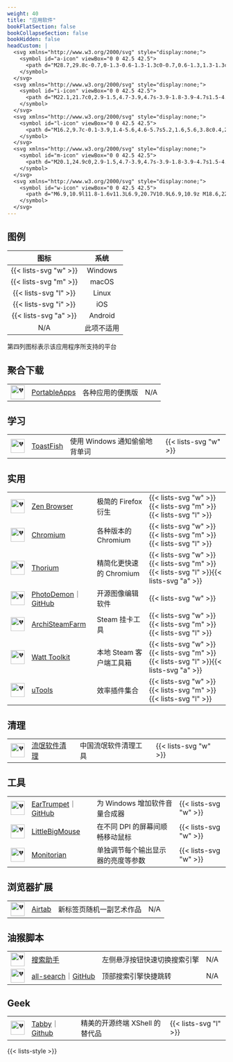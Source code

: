```yaml
---
weight: 40
title: "应用软件"
bookFlatSection: false
bookCollapseSection: false
bookHidden: false
headCustom: |
  <svg xmlns="http://www.w3.org/2000/svg" style="display:none;">
    <symbol id="a-icon" viewBox="0 0 42.5 42.5">
      <path d="M28.7,29.8c-0.7,0-1.3-0.6-1.3-1.3c0-0.7,0.6-1.3,1.3-1.3c0.7,0,1.3,0.6,1.3,1.3C30.1,29.2,29.5,29.8,28.7,29.8M13.8,29.8c-0.7,0-1.3-0.6-1.3-1.3c0-0.7,0.6-1.3,1.3-1.3s1.3,0.6,1.3,1.3C15.2,29.2,14.5,29.8,13.8,29.8M29.2,21.6l2.7-4.7c0.2-0.3,0.1-0.6-0.2-0.8c-0.3-0.2-0.6-0.1-0.8,0.2L28.2,21c-2.1-1-4.4-1.5-6.9-1.5S16.5,20,14.4,21l-2.7-4.7c-0.2-0.3-0.5-0.4-0.8-0.2c-0.3,0.2-0.4,0.5-0.2,0.8l2.7,4.7c-4.6,2.5-7.8,7.2-8.3,12.7h32.4C37,28.8,33.8,24.2,29.2,21.6"/>
    </symbol>
  </svg>
  <svg xmlns="http://www.w3.org/2000/svg" style="display:none;">
    <symbol id="i-icon" viewBox="0 0 42.5 42.5">
      <path d="M22.1,21.7c0,2.9-1.5,4.7-3.9,4.7s-3.9-1.8-3.9-4.7s1.5-4.7,3.9-4.7S22.1,18.8,22.1,21.7zM37.3,14.1v14.4c0,1.1,0,2.9-0.6,4.5c-0.3,0.8-1,1.9-2,2.7c-0.6,0.5-1.3,0.9-2.3,1.2s-2.3,0.4-3.9,0.4H14.1c-1.6,0-2.8-0.1-3.9-0.4c-1-0.3-1.7-0.7-2.2-1.2c-1-0.8-1.7-1.9-2.1-2.7c-0.6-1.6-0.6-3.4-0.6-4.5V14.1c0-1.1,0-2.9,0.6-4.5c0.3-0.8,1-1.9,2.1-2.7C8.6,6.4,9.3,6,10.2,5.7c1-0.3,2.3-0.4,3.9-0.4h14.4c1.6,0,2.8,0.1,3.9,0.4c1,0.3,1.7,0.7,2.3,1.2c1,0.8,1.7,1.9,2,2.7C37.2,11.1,37.3,12.9,37.3,14.1zM11.6,27.5v-6.9h-1.4v6.9H11.6zM11.7,18.7c0-0.5-0.4-0.8-0.8-0.8c-0.4,0-0.8,0.4-0.8,0.8c0,0.5,0.4,0.8,0.8,0.8S11.7,19.1,11.7,18.7zM23.6,21.7c0-3.7-2.1-6-5.4-6s-5.4,2.3-5.4,6s2.1,6,5.4,6S23.6,25.4,23.6,21.7zM32.9,24.2c0-1.6-1-2.6-3.4-3.1l-1.3-0.3c-1.6-0.3-2.2-1-2.2-1.9c0-1.2,1.1-1.9,2.6-1.9s2.5,0.8,2.6,2h1.5c-0.1-2-1.7-3.4-4.1-3.4s-4.1,1.4-4.1,3.3c0,1.6,1,2.7,3.3,3.2l1.3,0.3c1.6,0.3,2.3,1,2.3,2c0,1.2-1.1,2-2.7,2c-1.7,0-2.8-0.8-3-2h-1.5c0.1,2,1.8,3.3,4.4,3.3S32.9,26.4,32.9,24.2z"/>
    </symbol>
  </svg>
  <svg xmlns="http://www.w3.org/2000/svg" style="display:none;">
    <symbol id="l-icon" viewBox="0 0 42.5 42.5">
      <path d="M16.2,9.7c-0.1-3.9,1.4-5.6,4.6-5.7s5.2,1.6,5.6,3.8c0.4,2.2,0.2,5.1,1,6.6s1.3,2.7,2.7,4.4c1.4,1.7,2.2,3.5,2.6,5.6c0.4,2.1,0.6,3.1-0.4,4.2c-1,1.1-2.9,2.9-4.3,0.9c-0.7-1-0.8-2.3,0.4-2.5c0.7-0.2,1.3-0.1,1.8,0.2c0.6,0.3,0.7,0.2,0-0.3s-0.8,0-0.6-0.8c0.2-0.8,0.5-2.3-0.1-3.8c-0.3-0.7-1.3-2.7-2.2-3.2c-0.1,0-0.3-0.1-0.2,0.1c0.2,0.3,1.6,2.3,2,3.5c0.4,1.3,0.5,2.5,0.3,3.2c-0.2,0.8-0.6,1.1-1,1.1s-0.8,0.2-0.8-0.8s0.1-2.6-0.4-3.9s-1.2-2.2-1.4-2.7c-0.1-0.5-0.5-2-1.1-2.9c-0.7-0.8-1-1.4-0.6-2.3c0.3-0.9,0.1-1.2-0.6-1.4s-1.6-0.5-1.8-1c-0.2-0.5-0.1-1.4,0.4-1.6c0.5-0.2,1.4,0.1,1.4,0.7c0,0.7-0.3,1-0.2,1.2c0.1,0.1,0.5,0.4,0.8,0.1c0.2-0.3,0.3-1.1,0.1-1.8C24,9.9,23.9,9.3,23,9.2c-0.8-0.2-1.2-0.1-1.6,0.4s-0.6,1.4-0.5,2s-0.1,0.3-0.5,0.2c-0.4,0-0.3-0.1-0.7,0c-0.4,0-0.3-0.2-0.3-0.7c0-0.4-0.1-1.3-0.7-1.7C18,8.8,17,9.2,17,10.6s0.5,2.1,0.8,1.6s0.1-0.3-0.1-0.5c-0.3-0.2-0.5-1.2-0.2-1.5s0.7-0.3,0.9-0.1c0.2,0.2,0.5,0.8,0.5,1.1c-0.1,0.4-0.1,0.4-0.5,0.7s-0.5,0.5-1,0.8c-0.4,0.3-0.6,1-0.3,1.1c0.3,0.2,0.4,0.1,0.7,0.6c0.3,0.4,0.8,0.6,2,0.4c1.2-0.2,1.7-0.5,2.6-0.8c0.7-0.2,0.4-0.2,0.7-0.5c0.2-0.3,0.6,0.1,0.3,0.3c-0.3,0.2-1.1,0.5-1.7,0.7s-1.2,0.8-2.4,0.7c-1.2-0.1-0.4,0-0.8-0.1c-0.4,0-0.5,0-0.1,0.3s0.4,0.4,0.7,0.5c0.3,0.1,0.8,0.1,1.4-0.1c0.5-0.2,1.9-0.8,2.4-1.1c0.4-0.3,0.8,0.1,0.3,0.4c-0.4,0.3-0.6,0.2-1,0.5s-1.2,0.7-1.6,1.2c-0.5,0.5-0.6,0.5-1.2,0.5s-1-0.6-1.2-0.9c-0.3-0.3-0.2-0.5-0.5-0.8s-0.3-0.3-0.4,0.1s-0.5,1.3-0.9,2c-0.4,0.6-0.4,1.4-0.3,2s-0.1,0.6-0.5,1.2s-1.2,2.5-1.3,3.1s-0.3,1.8-0.2,2.6c0.1,0.7-0.1,0.9-0.7,0.4c-0.5-0.5-0.7-1-0.7-1.8c0-0.6,0.1-1,0.2-1.3c0.1-0.2,0-0.4-0.2-0.1c-0.4,0.6-0.4,1.7-0.3,2c0.1,0.4,0.1,1,1.1,1.9s2.3,2.1,3.5,3c1.2,0.8,1.6,1.9-0.1,2.6c1.1,1.4,1.6,2.2,1.2,3.1c1-0.5,0.6-1.8,0.1-2.2c-0.5-0.3-0.2-0.6,0.2-0.3c0.4,0.3,0.5,0.8,2.1,0.7c1.6,0,3.3-0.2,4.2-1.6c0.9-1.4,1.1-0.2,0.9,0.6s-0.8,2.6,0.1,2.5c0.1-1.1,0.4-2,0.4-3.1c0-1.2,0.1-1.7,0-3.4C26,28.1,26.7,28,27.4,28c0.7,0,0.5,0.5,0,0.4c-0.5,0-0.9,0.1-1,1.3c0,1.2,0,1.1,0.2,2.1c0.2,1.1,0.2,1.4,0.1,2.6c-0.2,1.2-0.3,1.8,0.5,2.5s2,0.5,2.6,0.1c0.6-0.5,1.8-1.5,2.8-1.9c1-0.3,2.1-0.6,2.7-1.2c0.6-0.6,0.4-1-0.2-1.3c-0.6-0.3-1.2-0.2-1.6-0.7c-0.5-0.5-0.7-1.7-0.5-2.3c0.2-0.6,0.4-0.3,0.4,0.1s0,0.8,0.5,1.4c0.4,0.5,0.8,0.8,1.5,1.2s1.1,1.1,0.3,1.7c-0.9,0.6-1.4,0.9-2.1,1.2c-0.7,0.3-1.9,1-2.6,1.7s-1.1,1.4-2.5,1.4S26.4,38,26,37.1c-0.3-0.6-0.4-0.5-1.1-0.5s-2.9-0.1-4.6,0c-1.7,0-2.3,0.3-3.1,0.9c-0.8,0.6-1.1,1.1-2.5,0.6c-1.5-0.5-2.2-1-4.4-1.5c-2.2-0.4-1-0.2-2.3-0.5s-1.2-0.9-1.1-1.4c0.2-0.5,0.6-1.3,0.2-2.4c-0.4-1.1-0.2-2.2,0.8-2.2s2,0.2,2.4-1.1c0.4-1.3,0.5-0.3,0.4,0.1c-0.1,0.3-0.2,1.3-1.1,1.4c-0.9,0.1-1.1-0.1-1.6-0.1s-0.8,0.4-0.5,1s0.6,1.3,0.6,1.8C8,33.7,8,33.9,7.6,34.5C7.2,35,7.3,35.3,8,35.4c0.7,0.2,2,0.5,3.2,0.8s1.3,0.3,3.4,0.8s2.7-0.4,2.9-1.6c0.2-1.2-0.6-2.3-1.4-3.4c-0.7-1.1-1.6-2.4-2.5-3.6c-1-1.2-1.6-1.3-2-1c-0.5,0.3-0.6,0.2-0.6-0.5s-0.1-1.1,0.5-2.1c0.5-1,1-2,1.6-3.7c0.6-1.6,1.1-2,2.1-3.4s0.5-0.9,1.2-1.8c0.7-1,0.5-0.8,0.4-2.3C16.3,12.5,16.2,11.7,16.2,9.7L16.2,9.7zM13.4,21.4c0.1,0.2,0.4-0.2,0.6-0.4c0.2-0.2,0.3-0.4,0.2-0.7c0-0.1-0.2-0.1-0.3,0s-0.1,0.4-0.2,0.5C13.6,21.1,13.3,21.2,13.4,21.4L13.4,21.4zM25.8,15.4c0.3,0.3,0.5,0.5,0.7,0.1s0.2-0.5-0.2-0.7c-0.4-0.2-0.6-0.3-0.8-0.5c-0.2-0.2-0.3,0.2-0.1,0.5C25.5,15.2,25.6,15.3,25.8,15.4L25.8,15.4zM19.3,11.8c-0.2,0-0.5,0-0.6,0.1s0,0.2,0.1,0.3S19,12.1,19,12c0,0,0-0.1,0.1-0.1C19.1,11.9,19.2,11.9,19.3,11.8C19.4,11.9,19.3,11.8,19.3,11.8L19.3,11.8zM20.3,11.9c0.1,0.1,0.2,0.1,0.4,0.2c0.1,0,0.2,0.1,0.3,0c0.1-0.3-0.3-0.2-0.5-0.2C20.4,11.8,20.3,11.8,20.3,11.9L20.3,11.9zM22.4,10.5c0.2,0,0.5,0.4,0.5,0.8c0,0.1,0.2,0.1,0.2,0c0.1-0.2,0-0.3,0-0.5s-0.2-0.3-0.4-0.4c-0.1-0.1-0.2-0.1-0.4-0.1C22.3,10.3,22.2,10.5,22.4,10.5L22.4,10.5zM18.1,10.4c-0.2,0-0.1,0.2-0.1,0.3c0.2,0.1,0.3,0.5,0.3,0.7c0,0.1,0.1,0.1,0.2,0c0.1-0.2,0-0.4-0.1-0.7C18.4,10.6,18.3,10.4,18.1,10.4C18.2,10.3,18.2,10.4,18.1,10.4L18.1,10.4zM23.6,6c-0.2-0.1-0.5-0.2-0.5,0C23,6.2,23,6.4,23,6.6c0,0.1-0.1,0.1-0.1,0.2c-0.1,0.1-0.1,0.2,0,0.2c0.2,0.2,0.5-0.2,0.7-0.3c0.2-0.1,0.4,0,0.6-0.1c0.1,0,0.1-0.1,0-0.2C24,6.2,23.8,6.1,23.6,6z"/>
    </symbol>
  </svg>
  <svg xmlns="http://www.w3.org/2000/svg" style="display:none;">
    <symbol id="m-icon" viewBox="0 0 42.5 42.5">
      <path d="M20.1,24.9c0,2.9-1.5,4.7-3.9,4.7s-3.9-1.8-3.9-4.7s1.5-4.7,3.9-4.7S20.1,22,20.1,24.9zM23.4,14.8l-1,0.1c-0.6,0-0.9,0.3-0.9,0.6c0,0.4,0.3,0.6,0.8,0.6c0.6,0,1.1-0.4,1.1-1V14.8z M38.3,21.3c0,9.5-7.5,17-17,17s-17-7.5-17-17s7.5-17,17-17S38.3,11.8,38.3,21.3z M25.2,14.6c0,1.4,0.8,2.2,2,2.2c1,0,1.7-0.6,1.8-1.4h-0.8c-0.1,0.5-0.5,0.7-1,0.7c-0.7,0-1.1-0.6-1.1-1.5s0.4-1.5,1.1-1.5c0.6,0,0.9,0.3,1,0.7H29c-0.1-0.8-0.8-1.4-1.8-1.4C26,12.4,25.2,13.2,25.2,14.6z M13.8,12.5v4.2h0.8v-2.6c0-0.5,0.4-1,0.9-1s0.8,0.3,0.8,0.8v2.8h0.8V14c0-0.5,0.4-0.9,0.9-0.9s0.8,0.3,0.8,0.9v2.7h0.8v-2.9c0-0.9-0.5-1.4-1.4-1.4c-0.6,0-1.1,0.3-1.3,0.8H17c-0.2-0.5-0.6-0.8-1.2-0.8c-0.6,0-1,0.3-1.2,0.8h-0.1v-0.7L13.8,12.5zM21.5,24.9c0-3.7-2.1-6-5.4-6s-5.4,2.3-5.4,6s2.1,6,5.4,6S21.5,28.6,21.5,24.9z M22.1,16.8c0.6,0,1-0.2,1.3-0.7h0.1v0.6h0.8v-2.9c0-0.9-0.6-1.4-1.7-1.4c-1,0-1.6,0.5-1.7,1.2h0.8c0.1-0.3,0.4-0.5,0.9-0.5c0.6,0,0.9,0.3,0.9,0.7v0.4l-1.1,0.1c-1,0.1-1.6,0.5-1.6,1.3C20.6,16.3,21.2,16.8,22.1,16.8z M31.2,27.4c0-1.7-1-2.6-3.4-3.1L26.6,24c-1.6-0.3-2.2-1-2.2-1.9c0-1.2,1.1-1.9,2.6-1.9s2.5,0.8,2.6,2.1H31c-0.1-2-1.7-3.4-4.1-3.4s-4.1,1.4-4.1,3.3c0,1.7,1,2.7,3.3,3.2l1.3,0.3c1.6,0.3,2.3,1,2.3,2c0,1.1-1.1,2-2.7,2c-1.7,0-2.8-0.8-3-2h-1.5c0.1,2,1.8,3.3,4.4,3.3C29.5,30.9,31.2,29.5,31.2,27.4z"/>
    </symbol>
  </svg>
  <svg xmlns="http://www.w3.org/2000/svg" style="display:none;">
    <symbol id="w-icon" viewBox="0 0 42.5 42.5">
      <path d="M6.9,10.9l11.8-1.6v11.3L6.9,20.7V10.9L6.9,10.9z M18.6,22v11.4L6.9,31.7v-9.8L18.6,22L18.6,22z M20.1,9.1l15.6-2.3v13.7l-15.6,0.1V9.1L20.1,9.1z M35.6,22.1v13.6L20,33.5L20,22L35.6,22.1z"/>
    </symbol>
  </svg>
---
```




## 图例

| 图标 | 系统 |
| :----: | :----: |
| {{< lists-svg "w" >}} | Windows |
| {{< lists-svg "m" >}} | macOS |
| {{< lists-svg "l" >}} | Linux |
| {{< lists-svg "i" >}} | iOS |
| {{< lists-svg "a" >}} | Android |
| N/A | 此项不适用 |

第四列图标表示该应用程序所支持的平台

## 聚合下载

|  |  |  |  |
| :----: | ---- | ---- | ---- |
| <img loading="lazy" width="32px" alt="💔" src="https://favicon.im/portableapps.com"> | [PortableApps](https://portableapps.com/) | 各种应用的便携版 | N/A |

## 学习

|  |  |  |  |
| :----: | ---- | ---- | ---- |
| <img loading="lazy" width="32px" alt="💔" src="https://favicon.im/pages.github.com"> | [ToastFish](https://github.com/Uahh/ToastFish) | 使用 Windows 通知偷偷地背单词 | {{< lists-svg "w" >}} |

## 实用

|  |  |  |  |
| :----: | ---- | ---- | ---- |
| <img loading="lazy" width="32px" alt="💔" src="https://favicon.im/zen-browser.app"> | [Zen Browser](https://zen-browser.app/) | 极简的 Firefox 衍生 | {{< lists-svg "w" >}}{{< lists-svg "m" >}}{{< lists-svg "l" >}} |
| <img loading="lazy" width="32px" alt="💔" src="https://favicon.im/chromium.woolyss.com"> | [Chromium](https://chromium.woolyss.com/) | 各种版本的 Chromium | {{< lists-svg "w" >}}{{< lists-svg "m" >}}{{< lists-svg "l" >}} |
| <img loading="lazy" width="32px" alt="💔" src="https://favicon.im/thorium.rocks"> | [Thorium](https://thorium.rocks/) | 精简化更快速的 Chromium | {{< lists-svg "w" >}}{{< lists-svg "m" >}}{{< lists-svg "l" >}}{{< lists-svg "a" >}} |
| <img loading="lazy" width="32px" alt="💔" src="https://favicon.im/photodemon.org"> | [PhotoDemon](https://photodemon.org/)<span class="oldline">｜</span>[GitHub](https://github.com/tannerhelland/PhotoDemon) | 开源图像编辑软件 | {{< lists-svg "w" >}} |
| <img loading="lazy" width="32px" alt="💔" src="https://favicon.im/github.com"> | [ArchiSteamFarm](https://github.com/JustArchiNET/ArchiSteamFarm/) | Steam 挂卡工具 | {{< lists-svg "w" >}}{{< lists-svg "m" >}}{{< lists-svg "l" >}} |
| <img loading="lazy" width="32px" alt="💔" src="https://favicon.im/steampp.net"> | [Watt Toolkit](https://steampp.net/) | 本地 Steam 客户端工具箱 | {{< lists-svg "w" >}}{{< lists-svg "m" >}}{{< lists-svg "l" >}}{{< lists-svg "a" >}} |
| <img loading="lazy" width="32px" alt="💔" src="https://favicon.im/u.tools"> | [uTools](https://u.tools/) | 效率插件集合 | {{< lists-svg "w" >}}{{< lists-svg "m" >}}{{< lists-svg "l" >}} |


## 清理

|  |  |  |  |
| :----: | ---- | ---- | ---- |
| <img loading="lazy" width="32px" alt="💔" src="https://favicon.im/www.lanzou.com"> | [流氓软件清理](https://free.lanzoux.com/b0cpu1guf) | 中国流氓软件清理工具 | {{< lists-svg "w" >}} |

## 工具

|  |  |  |  |
| :----: | ---- | ---- | ---- |
| <img loading="lazy" width="32px" alt="💔" src="https://favicon.im/github.com"> | [EarTrumpet](https://eartrumpet.app/)<span class="oldline">｜</span>[GitHub](https://github.com/File-New-Project/EarTrumpet) | 为 Windows 增加软件音量合成器 | {{< lists-svg "w" >}} |
| <img loading="lazy" width="32px" alt="💔" src="https://favicon.im/github.com"> | [LittleBigMouse](https://github.com/mgth/LittleBigMouse) | 在不同 DPI 的屏幕间顺畅移动鼠标 | {{< lists-svg "w" >}} |
| <img loading="lazy" width="32px" alt="💔" src="https://favicon.im/github.com"> | [Monitorian](https://github.com/emoacht/Monitorian) | 单独调节每个输出显示器的亮度等参数 | {{< lists-svg "w" >}} |

## 浏览器扩展

|  |  |  |  |
| :----: | ---- | ---- | ---- |
| <img loading="lazy" width="32px" alt="💔" src="https://favicon.im/github.com"> | [Airtab](https://github.com/get-artab/artab) | 新标签页随机一副艺术作品 | N/A |

## 油猴脚本

|  |  |  |  |
| :----: | ---- | ---- | ---- |
| <img loading="lazy" width="32px" alt="💔" src="https://favicon.im/greasyfork.org"> | [搜索助手](https://greasyfork.org/en/scripts/456311-%E6%90%9C%E7%B4%A2%E5%8A%A9%E6%89%8B) | 左侧悬浮按钮快速切换搜索引擎 | N/A |
| <img loading="lazy" width="32px" alt="💔" src="https://favicon.im/greasyfork.org"> | [all-search](https://greasyfork.org/en/scripts/397993-all-search-%E5%85%A8%E6%90%9C-%E6%90%9C%E7%B4%A2%E5%BC%95%E6%93%8E%E5%BF%AB%E6%8D%B7%E8%B7%B3%E8%BD%AC-%E6%94%AF%E6%8C%81%E4%BB%BB%E6%84%8F%E7%BD%91%E7%AB%99%E5%B1%95%E7%A4%BA)<span class="oldline">｜</span>[GitHub](https://github.com/all-search/all-search) | 顶部搜索引擎快捷跳转 | N/A |

## Geek

|  |  |  |  |
| :----: | ---- | ---- | ---- |
| <img loading="lazy" width="32px" alt="💔" src="https://favicon.im/tabby.sh"> | [Tabby](https://tabby.sh/)<span class="oldline">｜</span>[Github](https://github.com/Eugeny/tabby/) | 精美的开源终端 XShell 的替代品 | {{< lists-svg "l" >}} |

{{< lists-style >}}